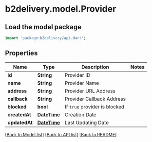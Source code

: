 # b2delivery.model.Provider

## Load the model package
```dart
import 'package:b2delivery/api.dart';
```

## Properties
Name | Type | Description | Notes
------------ | ------------- | ------------- | -------------
**id** | **String** | Provider ID | 
**name** | **String** | Provider Name | 
**address** | **String** | Provider URL Address | 
**callback** | **String** | Provider Callback Address | 
**blocked** | **bool** | If `true` provider is blocked | 
**createdAt** | [**DateTime**](DateTime.md) | Creation Date | 
**updatedAt** | [**DateTime**](DateTime.md) | Last Updating Date | 

[[Back to Model list]](../README.md#documentation-for-models) [[Back to API list]](../README.md#documentation-for-api-endpoints) [[Back to README]](../README.md)


